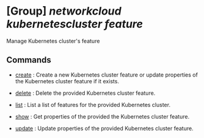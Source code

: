 # [Group] _networkcloud kubernetescluster feature_

Manage Kubernetes cluster's feature

## Commands

- [create](/Commands/networkcloud/kubernetescluster/feature/_create.md)
: Create a new Kubernetes cluster feature or update properties of the Kubernetes cluster feature if it exists.

- [delete](/Commands/networkcloud/kubernetescluster/feature/_delete.md)
: Delete the provided Kubernetes cluster feature.

- [list](/Commands/networkcloud/kubernetescluster/feature/_list.md)
: List a list of features for the provided Kubernetes cluster.

- [show](/Commands/networkcloud/kubernetescluster/feature/_show.md)
: Get properties of the provided the Kubernetes cluster feature.

- [update](/Commands/networkcloud/kubernetescluster/feature/_update.md)
: Update properties of the provided Kubernetes cluster feature.
